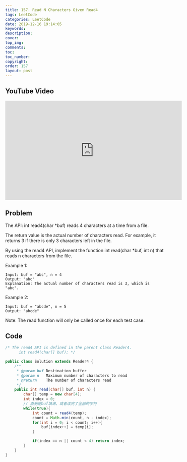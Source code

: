 ```yaml
---
title: 157. Read N Characters Given Read4
tags: LeetCode
categories: LeetCode
date: 2019-12-16 19:14:05
keywords:
description:
cover:
top_img:
comments:
toc:
toc_number:
copyright:
order: 157
layout: post
---
```


## YouTube Video

<iframe width="560" height="315" src="https://www.youtube.com/embed/OQUB0d0E2tY" frameborder="0" allow="accelerometer; autoplay; encrypted-media; gyroscope; picture-in-picture" allowfullscreen></iframe>

## Problem

The API: int read4(char \*buf) reads 4 characters at a time from a file.

The return value is the actual number of characters read. For example, it returns 3 if there is only 3 characters left in the file.

By using the read4 API, implement the function int read(char \*buf, int n) that reads n characters from the file.

Example 1:

```
Input: buf = "abc", n = 4
Output: "abc"
Explanation: The actual number of characters read is 3, which is "abc".
```

Example 2:

```
Input: buf = "abcde", n = 5
Output: "abcde"
```

Note:
The read function will only be called once for each test case.

## Code

```java
/* The read4 API is defined in the parent class Reader4.
      int read4(char[] buf); */

public class Solution extends Reader4 {
    /**
     * @param buf Destination buffer
     * @param n   Maximum number of characters to read
     * @return    The number of characters read
     */
    public int read(char[] buf, int n) {
        char[] temp = new char[4];
        int index = 0;
        // 直到把buf填满，或者读完了全部的字符
        while(true){
            int count = read4(temp);
            count = Math.min(count, n - index);
            for(int i = 0; i < count; i++){
                buf[index++] = temp[i];
            }

            if(index == n || count < 4) return index;
        }
    }
}
```
